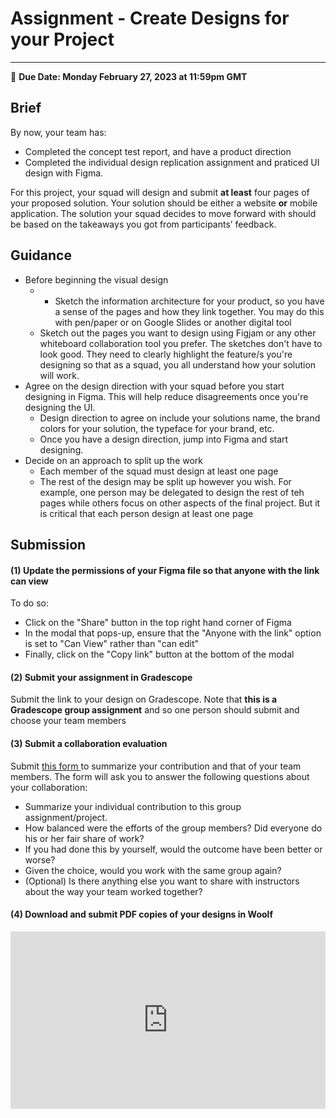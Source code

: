 # Assignment - Create  Designs for your Project
-----
<aside>
  
  📝 **Due Date: Monday February 27, 2023 at 11:59pm GMT**
 
</aside>


## Brief
By now, your team has:
- Completed the concept test report, and have a product direction
- Completed the individual design replication assignment and praticed UI design  with Figma. 

For this project, your squad will design and submit **at least** four pages of your proposed solution. Your solution should be either a website **or** mobile application. The solution your squad decides to move forward with should be based on the takeaways you got from participants’ feedback.


## Guidance

- Before beginning the visual design
  - - Sketch the information architecture for your product, so you have a sense of the pages and how they link together. You may do this with pen/paper or on Google Slides or another digital tool
  - Sketch out the pages you want to design using Figjam or any other whiteboard collaboration tool you prefer. The sketches don't have to look good. They need to clearly highlight the feature/s you're designing so that as a squad, you all understand how your solution will work.
- Agree on the design direction with your squad before you start designing in Figma. This will help reduce disagreements once you're designing the UI.
  - Design direction to agree on include your solutions name, the brand colors for your solution, the typeface for your brand, etc.
  - Once you have a design direction, jump into Figma and start designing. 
- Decide on an approach to split up the work
  - Each member of the squad must design at least one page
  - The rest of the design may be split up however you wish. For example, one person may be delegated to design the rest of teh pages while others focus on other aspects of the final project. But it is critical that each person design at least one page 

## Submission

#### (1) Update the permissions of your Figma file so that anyone with the link can view

To do so:

- Click on the "Share" button in the top right hand corner of Figma
- In the modal that pops-up, ensure that the "Anyone with the link" option is set to "Can View" rather than "can edit"
- Finally, click on the "Copy link" button at the bottom of the modal


#### (2) Submit your assignment in Gradescope

Submit the link to your design on Gradescope. Note that **this is a Gradescope group assignment** and so one person should submit and choose your team members


#### (3) Submit a collaboration evaluation
Submit <a href="https://forms.gle/QcYXFq5SysjjaH3RA" target="_blank"> this form </a>to summarize your contribution and that of your team members. The form will ask you to answer the following questions about your collaboration:
 -  Summarize your individual contribution to this group assignment/project.
 -  How balanced were the efforts of the group members? Did everyone do his or her fair share of work?
-  If you had done this by yourself, would the outcome have been better or worse?
-  Given the choice, would you work with the same group again?
 -  (Optional) Is there anything else you want to share with instructors about the way your team worked together?



#### (4) Download and submit PDF copies of your designs in Woolf


<div style="position: relative; padding-bottom: 56.25%; height: 0;"><iframe width="560" height="315" src="https://www.youtube.com/embed/DTk28NTGdkU" title="YouTube video player" frameborder="0" allow="accelerometer; autoplay; clipboard-write; encrypted-media; gyroscope; picture-in-picture; web-share" allowfullscreen style="position: absolute; top: 0; left: 0; width: 100%; height: 100%;"></iframe>
</div>







